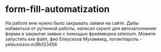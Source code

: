 # form-fill-automatization
На работе мне нужно было закрывать заявки на сайте. Дабы избавиться от рутинной работы, написал скрипт для автозаполнения формы и закрытия заявки с помощью фреймворка selenium. 
Можете запустить exe файл, фио Елеусизов Мухаммед, логин/пароль - yeleussizov.m/Bb123456
